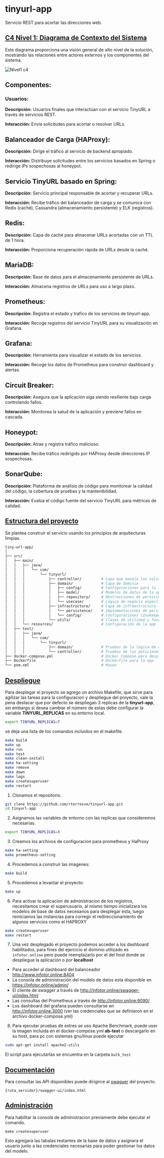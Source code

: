 # tinyurl-app
Servicio REST para acortar las direcciones web.

## <U> C4 Nivel 1: Diagrama de Contexto del Sistema</U>

Este diagrama proporciona una visión general de alto nivel de la solución, mostrando las relaciones entre actores externos y los componentes del sistema.

![Nivel1 c4](./doc/tinyurl-c4-l1.svg)

## Componentes:

### Usuarios:

**Descripción:** Usuarios finales que interactúan con el servicio TinyURL a través de servicios REST.

**Interacción:** Envía solicitudes para acortar o resolver URLs.

## Balanceador de Carga (HAProxy):

**Descripción:** Dirige el tráfico al servicio de backend apropiado.

**Interacción:** Distribuye solicitudes entre los servicios basados en Spring o redirige IPs sospechosas al honeypot.

## Servicio TinyURL basado en Spring:

**Descripción:** Servicio principal responsable de acortar y recuperar URLs.

**Interacción:** Recibe tráfico del balanceador de carga y se comunica con Redis (caché), Cassandra (almacenamiento persistente) y ELK (registros).

## Redis:

**Descripción:** Capa de caché para almacenar URLs acortadas con un TTL de 1 hora.

**Interacción:** Proporciona recuperación rápida de URLs desde la caché.

## MariaDB:

**Descripción:** Base de datos para el almacenamiento persistente de URLs.

**Interacción:** Almacena registros de URLs para uso a largo plazo.

## Prometheus:

**Descripción:** Registra el estado y trafico de los servicios de tinyurl-app.

**Interacción:** Recoge registros del servicio TinyURL para su visualización en Grafana.

## Grafana:

**Descripción:** Herramienta para visualizar el estado de los servicios.

**Interacción:** Recoge los datos de Prometheus para construir dashboard y alertas.

## Circuit Breaker:

**Descripción:** Asegura que la aplicación siga siendo resiliente bajo carga controlando fallos.

**Interacción:** Monitorea la salud de la aplicación y previene fallos en cascada.

## Honeypot:

**Descripción:** Atrae y registra tráfico malicioso.

**Interacción:** Recibe tráfico redirigido por HAProxy desde direcciones IP sospechosas.

## SonarQube:

**Descripción:** Plataforma de análisis de código para monitorear la calidad del código, la cobertura de pruebas y la mantenibilidad.

**Interacción:** Evalúa el código fuente del servicio TinyURL para métricas de calidad.

## <U> Estructura del proyecto </U>

Se plantea construir el servicio usando los principios de arquitecturas limpias.

```sh
tiny-url-app/
│
├── src/
│   ├── main/
│   │   ├── java/
│   │   │   └── com/
│   │   │       └── tinyurl/
│   │   │           ├── controller/         # Capa que maneja las solicitudes HTTP y las respuestas.
│   │   │           ├── domain/             # Capa de dominio
│   │   │           │   ├── config/         # Configuraciones para la inyecci{on de dependencias 
│   │   │           │   ├── model/          # Modelos de datos de la aplicación
│   │   │           │   ├── repository/     # Abstracciones de persistencia
│   │   │           │   └── usecase/        # Lógica de negocio específica de la aplicación
│   │   │           ├── infrastructure/     # Capa de infraestructura (implementaciones técnicas)
│   │   │           │   └── persistence/    # Implementaciones de persistencia
│   │   │           │   └── config/         # Configuraciones (Zookeeper, Cassandra, Redis, ELK)
│   │   │           └── utils/              # Clases de utilidad y funciones auxiliares
│   │   └── resources/                      # Configuración de la app
│   ├── test/
│   │   ├── java/
│   │   │   └── com/
│   │   │       └── tinyurl/
│   │   │           ├── domain/             # Pruebas de la lógica de dominio
│   │   │           └── controller/         # Pruebas de las peticiones y respuestas de la aplicación
├── docker-compose.yml                      # Docker Compose para desplegar la propuesta
├── Dockerfile                              # Dockerfile para la app
└── pom.xml                                 # Maven
```

## <U> Despliegue </U>

Para desplegar el proyecto se agrego un archivo Makefile, que sirve para agilizar las tareas para la configuracion y despliegue del proyecto, vale la pena destacar que por defecto se despliegan 3 replicas de la **tinyurl-app**, sin embargo si desea cambiar el número de estas debe configurar la variable **TINYURL_REPLICAS** en su entorno local.

```sh
export TINYURL_REPLICAS=7
```

se deja una lista de los comandos incluidos en el makefile.

```sh
make build
make up
make run
make test
make clean-install
make ha-setting
make remove
make down
make logs
make createsuperuser
make restart
```

1. Clonamos el repositorio.
 ```sh
 git clone https://github.com/rtorresve/tinyurl-app.git
 cd tinyurl-app
 ```

2. Asignamos las variables de entorno con las replicas que consideremos necesarias.
```sh
export TINYURL_REPLICAS=3
```

3. Creamos los archivos de configuracion para prometheus y HaProxy
```sh
make ha-setting
make prometheus-setting 
```

4. Procedemos a construir las imagenes:
```sh
make build 
```

5. Procedemos a levantar el proyecto:
```sh
make up
```

6. Para activar la aplicacion de administracion de los registros, necesitamos crear el superusuario, al mismo tiempo inicializara los modelos de base de datos necesarios para desplegar esta, luego reiniciamos las instancias para corregir el redireccionamiento de algunos servicios como el HAPROXY
```sh
make createsuperuser
make restart
```

7. Una vez desplegado el proyecto podemos acceder a los dashboard habilitados, para fines del ejercicio el dominio utilizado es `infotor.online` pero puede reemplazarlo por el del host donde se despliegue la aplicación o por **localhost** 

* Para acceder al dashboard del balanceador http://www.infotor.online:8404
* La consola de administración del modelo de datos esta disponible en https://infotor.online/admin/
* El cliente de swagger a través de http://infotor.online/swagger-ui/index.html
* Las consultas del Prometheus a través de http://infotor.online:9090/
* Los dashboard del grafana pueden consultarse en http://infotor.online:3000 (ver las credenciales que se definieron en el archivo docker-compose.yml)

8. Para ejecutar pruebas de estres se uso Apache Benchmark, puede user la imagen incluida en el docker-compose.yml **ab-test** o descargarlo en su host, para pc con sistemas gnu/linux puede ejecutar
```sh
sudo apt-get install apache2-utils
```
El script para ejecutarlas se encuentra en la carpeta `bulk_test`

## <U> Documentación </U>

Para consultar las API disponibles puede dirigirce al [swaguer](http://localhost/swagger-ui/index.html) del proyecto.

`{ruta_servidor}/swagger-ui/index.html`


## <u> Administración </u>

Para habilitar la consola de administracion previamente debe ejecutar el comando.

`make createsuperuser`

Esto agregara las tabalas restantes de la base de datos y asignara el usuario junto a las credenciales necesarias para poder gestionar los datos del modelo.
